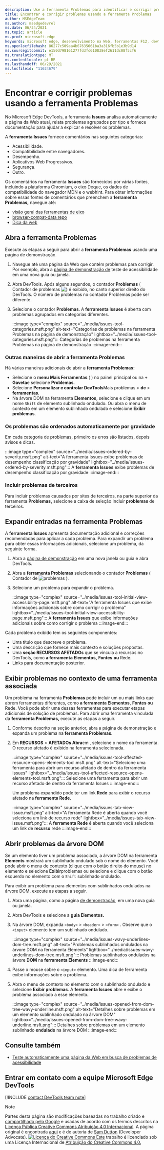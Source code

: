 ```yaml
---
description: Use a ferramenta Problemas para identificar e corrigir problemas com a página da Web atual.
title: Encontrar e corrigir problemas usando a ferramenta Problemas
author: MSEdgeTeam
ms.author: msedgedevrel
ms.date: 06/24/2021
ms.topic: article
ms.prod: microsoft-edge
keywords: microsoft edge, desenvolvimento na Web, ferramentas F12, devtools
ms.openlocfilehash: 86277c509aa4b67635661ba3a316fb5b1e3b9d14
ms.sourcegitcommit: e150d798161277fd3fc610838ef2611dc08f5cf6
ms.translationtype: MT
ms.contentlocale: pt-BR
ms.lasthandoff: 06/29/2021
ms.locfileid: "11624679"
---
```

<!-- Copyright Sam Dutton

   Licensed under the Apache License, Version 2.0 (the "License");
   you may not use this file except in compliance with the License.
   You may obtain a copy of the License at

       https://www.apache.org/licenses/LICENSE-2.0

   Unless required by applicable law or agreed to in writing, software
   distributed under the License is distributed on an "AS IS" BASIS,
   WITHOUT WARRANTIES OR CONDITIONS OF ANY KIND, either express or implied.
   See the License for the specific language governing permissions and
   limitations under the License.  -->

# <a name="find-and-fix-problems-using-the-issues-tool"></a>Encontrar e corrigir problemas usando a ferramenta Problemas

No Microsoft Edge DevTools, a ferramenta **Issues** analisa automaticamente a página da Web atual, relata problemas agrupados por tipo e fornece documentação para ajudar a explicar e resolver os problemas.

A **ferramenta Issues** fornece comentários nas seguintes categorias:
*  Acessibilidade.
*  Compatibilidade entre navegadores.
*  Desempenho.
*  Aplicativos Web Progressivos.
*  Segurança.
*  Outro.

Os comentários na ferramenta **Issues** são fornecidos por várias fontes, incluindo a plataforma Chromium, o eixo Deque, os dados de compatibilidade do navegador MDN e o webhint.  Para obter informações sobre essas fontes de comentários que preenchem a **ferramenta Problemas,** navegue até:
*  [visão geral das ferramentas de eixo][DequeAxe]
*  [browser-compat-data repo][MDNCompat]
*  [Dica da web][webhintIo]


## <a name="open-the-issues-tool"></a>Abra a ferramenta Problemas

Execute as etapas a seguir para abrir a **ferramenta Problemas** usando uma página de demonstração.


1.  Navegue até uma página da Web que contém problemas para corrigir.  Por exemplo, abra a [página de demonstração de][A11ytestingPagewitherrors] teste de acessibilidade em uma nova guia ou janela.

1.  Abra DevTools.  Após alguns segundos, o contador **Problemas** \( Contador de problemas ![ \) é exibido, no canto superior direito do ](../media/issues-counter-icon.msft.png) DevTools.  O número de problemas no contador Problemas pode ser diferente.

1.  Selecione o contador **Problemas**.  A **ferramenta Issues** é aberta com problemas agrupados em categorias diferentes.

    :::image type="complex" source="../media/issues-tool-categories.msft.png" alt-text="Categorias de problemas na ferramenta Problemas na página de demonstração" lightbox="../media/issues-tool-categories.msft.png":::
       Categorias de problemas na ferramenta Problemas na página de demonstração
    :::image-end:::

### <a name="other-ways-to-open-the-issues-tool"></a>Outras maneiras de abrir a ferramenta Problemas

Há várias maneiras adicionais de abrir a **ferramenta Problemas:**
*  Selecione o **menu Mais Ferramentas** ( ) no painel principal ou na **+** **Gaveta**e selecione **Problemas**.
*  Selecione **Personalizar e controlar DevTools**Mais problemas  >  **de**  >  **ferramentas.**
*  Na árvore DOM na ferramenta **Elementos,** selecione e clique em um nome `Shift` de elemento sublinhado ondulado.  Ou abra o menu de contexto em um elemento sublinhado ondulado e selecione **Exibir problemas**.

### <a name="issues-are-automatically-ordered-by-severity"></a>Os problemas são ordenados automaticamente por gravidade

Em cada categoria de problemas, primeiro os erros são listados, depois avisos e dicas.

:::image type="complex" source="../media/issues-ordered-by-severity.msft.png" alt-text="A ferramenta Issues exibe problemas de desempenho classificação por gravidade" lightbox="../media/issues-ordered-by-severity.msft.png":::
   A **ferramenta Issues** exibe problemas de desempenho classificação por gravidade
:::image-end:::

### <a name="include-third-party-issues"></a>Incluir problemas de terceiros

Para incluir problemas causados por sites de terceiros, na parte superior da ferramenta **Problemas,** selecione a caixa de seleção Incluir **problemas** de terceiros.


## <a name="expand-entries-in-the-issues-tool"></a>Expandir entradas na ferramenta Problemas

A **ferramenta Issues** apresenta documentação adicional e correções recomendadas para aplicar a cada problema.  Para expandir um problema para obter essas informações adicionais, selecione um problema, da seguinte forma.

1.  Abra a [página de demonstração][A11ytestingPagewitherrors] em uma nova janela ou guia e abra DevTools.

1.  Abra a **ferramenta Problemas** selecionando o contador **Problemas** \( Contador de ![ problemas ](../media/issues-counter-icon.msft.png) \).

1.  Selecione um problema para expandir o problema.

    :::image type="complex" source="../media/issues-tool-initial-view-accessibility-page.msft.png" alt-text="A ferramenta Issues que exibe informações adicionais sobre como corrigir o problema" lightbox="../media/issues-tool-initial-view-accessibility-page.msft.png":::
       A **ferramenta Issues** que exibe informações adicionais sobre como corrigir o problema
    :::image-end:::

Cada problema exibido tem os seguintes componentes:
*   Uma título que descreve o problema.
*   Uma descrição que fornece mais contexto e soluções propostas.
*   Uma **seção RECURSOS AFETADOs** que se vincula a recursos no DevTools, como **a ferramenta Elementos,** **Fontes** **ou** Rede.
*   Links para documentação posterior.


## <a name="view-issues-in-context-of-an-associated-tool"></a>Exibir problemas no contexto de uma ferramenta associada

Um problema na ferramenta **Problemas** pode incluir um ou mais links que abrem ferramentas diferentes, como **a ferramenta Elementos,** **Fontes** **ou** Rede. Você pode abrir uma dessas ferramentas para executar etapas adicionais de solução de problemas. Para abrir uma ferramenta vinculada da **ferramenta Problemas,** execute as etapas a seguir.

1.  Conforme descrito na seção anterior, abra a página de demonstração e expanda um problema na **ferramenta Problemas.**

1.  Em **RECURSOS**  >  **AFETADOs Abra**em , selecione o nome da ferramenta.  O recurso afetado é exibido na ferramenta selecionada.

    :::image type="complex" source="../media/issues-tool-affected-resource-opens-elements-tool.msft.png" alt-text="Selecione uma ferramenta para abrir um recurso afetado de dentro da ferramenta Issues" lightbox="../media/issues-tool-affected-resource-opens-elements-tool.msft.png":::
       Selecione uma ferramenta para abrir um recurso afetado de dentro da ferramenta Issues
    :::image-end:::

    Um problema expandido pode ter um link **Rede** para exibir o recurso afetado na **ferramenta Rede.**

    :::image type="complex" source="../media/issues-tab-view-issue.msft.png" alt-text="A ferramenta Rede é aberta quando você seleciona um link de recurso rede" lightbox="../media/issues-tab-view-issue.msft.png":::
    A **ferramenta Rede** é aberta quando você seleciona um link de **recurso** rede
    :::image-end:::


## <a name="open-issues-from-the-dom-tree"></a>Abrir problemas da árvore DOM

Se um elemento tiver um problema associado, a árvore DOM na ferramenta **Elements** mostrará um sublinhado ondulado sob o nome do elemento.  Você pode abrir o menu de contexto (clique com o botão direito do mouse) no elemento e selecione **Exibir**problemas ou selecione e clique com o botão esquerdo no elemento com o `Shift` sublinhado ondulado.

Para exibir um problema para elementos com sublinhados ondulados na árvore DOM, execute as etapas a seguir.

1.  Abra uma página, como a página [de demonstração][A11ytestingPagewitherrors], em uma nova guia ou janela.

1.  Abra DevTools e selecione a **guia Elementos.**

1.  Na árvore DOM, expanda `<body>`  >  `<header>`  >  `<form>` .  Observe que o `<input>` elemento tem um sublinhado ondulado.

    :::image type="complex" source="../media/issues-wavy-underlines-dom-tree.msft.png" alt-text="Problemas sublinhados ondulados na árvore DOM na ferramenta Elements" lightbox="../media/issues-wavy-underlines-dom-tree.msft.png":::
       Problemas sublinhados ondulados na árvore **DOM** na **ferramenta Elements**
    :::image-end:::

1.  Passe o mouse sobre o `<input>` elemento.  Uma dica de ferramenta exibe informações sobre o problema.

1.  Abra o menu de contexto no elemento com o sublinhado ondulado e selecione **Exibir problemas**.  A **ferramenta Issues** abre e exibe o problema associado a esse elemento.

    :::image type="complex" source="../media/issues-opened-from-dom-tree-wavy-underline.msft.png" alt-text="Detalhes sobre problemas em um elemento sublinhado ondulado na árvore DOM" lightbox="../media/issues-opened-from-dom-tree-wavy-underline.msft.png":::
       Detalhes sobre problemas em um elemento sublinhado **ondulado** na árvore DOM
    :::image-end:::


## <a name="see-also"></a>Consulte também

* [Teste automaticamente uma página da Web em busca de problemas de acessibilidade](../accessibility/test-issues-tool.md)


## <a name="getting-in-touch-with-the-microsoft-edge-devtools-team"></a>Entrar em contato com a equipe Microsoft Edge DevTools

[!INCLUDE [contact DevTools team note](../includes/contact-devtools-team-note.md)]

<!-- links -->
[DevtoolsOpenIndex]: ../open/index.md "Abra Microsoft Edge DevTools | Microsoft Docs"
<!-- external links -->
[A11ytestingPagewitherrors]: https://microsoftedge.github.io/DevToolsSamples/a11y-testing/page-with-errors.html "Página de demonstração de teste de acessibilidade | Microsoft Docs"
[DequeAxe]: https://www.deque.com/axe "axe Tools Overview | Deque"
[MDNCompat]: https://github.com/mdn/browser-compat-data "Dados de Compatibilidade do Navegador MDN | GitHub"
[webhintIo]: https://webhint.io "webhint.io"

> [!NOTE]
> Partes desta página são modificações baseadas no trabalho criado e [compartilhado pelo Google][GoogleSitePolicies] e usadas de acordo com os termos descritos na [Licença Pública Creative Commons Atribuição 4.0 Internacional][CCA4IL].
> A página original é encontrada [aqui](https://developers.google.com/web/tools/chrome-devtools/issues/index) e é de autoria de [Sam Dutton][SamDutton] \(Developer Advocate\).
[ ![ Licença do Creative Commons Este][CCby4Image]][CCA4IL] trabalho é licenciado sob uma Licença Internacional de [Atribuição do Creative Commons 4.0.][CCA4IL]

[CCA4IL]: https://creativecommons.org/licenses/by/4.0
[CCby4Image]: https://i.creativecommons.org/l/by/4.0/88x31.png
[GoogleSitePolicies]: https://developers.google.com/terms/site-policies
[KayceBasques]: https://developers.google.com/web/resources/contributors#kayce-basques
[SamDutton]: https://developers.google.com/web/resources/contributors#sam-dutton
